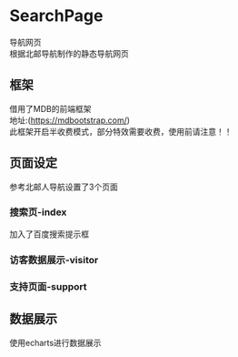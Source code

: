 # SearchPage
导航网页<br />
根据北邮导航制作的静态导航网页<br />
## 框架
借用了MDB的前端框架<br />
地址:(https://mdbootstrap.com/)<br />
此框架开启半收费模式，部分特效需要收费，使用前请注意！！<br>

## 页面设定
参考北邮人导航设置了3个页面<br />
### 搜索页-index
加入了百度搜索提示框<br />

### 访客数据展示-visitor

### 支持页面-support

## 数据展示
使用echarts进行数据展示